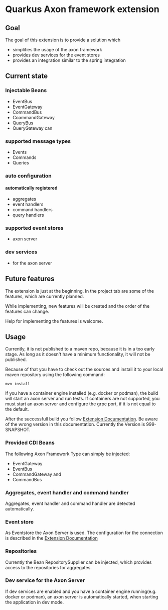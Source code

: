 # Quarkus Axon framework extension

## Goal

The goal of this extension is to provide a solution which 

* simplifies the usage of the axon framework
* provides dev services for the event stores
* provides an integration similar to the spring integration

## Current state

### Injectable Beans

* EventBus
* EventGateway
* CommandBus
* CoammandGateway
* QueryBus
* QueryGateway can

### supported message types 

* Events
* Commands
* Queries

### auto configuration

#### automatically registered

* aggregates
* event handlers
* command handlers
* query handlers

### supported event stores
* axon server

### dev services
* for the axon server

## Future features
The extension is just at the beginning. In the project tab are some of the features, which are currently planned.

While implementing, new features will be created and the order of the features can change.

Help for implementing the features is welcome.

## Usage

Currently, it is not published to a maven repo, because it is in a too early stage. As long as it doesn't have a minimum functionality, it will not be published.

Because of that you have to check out the sources and install it to your local maven repository using the following command:

```shell
mvn install
```

If you have a container engine installed (e.g. docker or podman), the build will start an axon server and run tests. If containers are not supported, you must start an axon server and configure the grpc port, if it is not equal to the default.

After the successfull build you follow [Extension Documentation](docs/modules/ROOT/pages/index.adoc). Be aware of the wrong version in this documentation. Currently the Version is 999-SNAPSHOT.

### Provided CDI Beans

The following Axon Framework Type can simply be injected:   

* EventGateway
* EventBus
* CommandGateway and
* CommandBus

### Aggregates, event handler and command handler

Aggregates, event handler and command handler are detected automatically.

### Event store

As Eventstore the Axon Server is used. The configuration for the connection is described in the [Extension Documentation](docs/modules/ROOT/pages/index.adoc)

### Repositories

Currently the Bean RepositorySupplier can be injected, which provides access to the repositories for aggregates. 

### Dev service for the Axon Server

If dev services are enabled and you have a container engine running(e.g. docker or podman), an axon server is automatically started, when starting the application in dev mode.